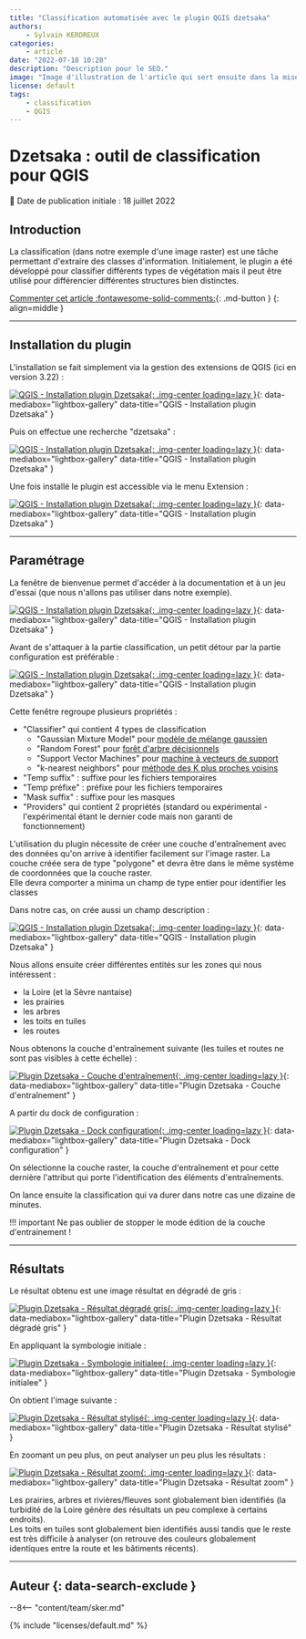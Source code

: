```yaml
---
title: "Classification automatisée avec le plugin QGIS dzetsaka"
authors:
    - Sylvain KERDREUX
categories:
    - article
date: "2022-07-18 10:20"
description: "Description pour le SEO."
image: "Image d'illustration de l'article qui sert ensuite dans la mise en avant : réseaux sociaux, flux RSS..."
license: default
tags:
    - classification
    - QGIS
---
```


# Dzetsaka : outil de classification pour QGIS

:calendar: Date de publication initiale : 18 juillet 2022

## Introduction

La classification (dans notre exemple d'une image raster) est une tâche permettant d'extraire des classes d'information.
Initialement, le plugin a été développé pour classifier différents types de végétation mais il peut être utilisé pour différencier différentes structures bien distinctes.

[Commenter cet article :fontawesome-solid-comments:](#__comments){: .md-button }
{: align=middle }

----

## Installation du plugin

L'installation se fait simplement via la gestion des extensions de QGIS (ici en version 3.22) :

[![QGIS - Installation plugin Dzetsaka](https://cdn.geotribu.fr/img/articles-blog-rdp/articles/qgis_plugin_dzetsaka_classification/A_QGIS_InstallPlugin.png "QGIS - Installation plugin Dzetsaka"){: .img-center loading=lazy }](https://cdn.geotribu.fr/img/articles-blog-rdp/articles/qgis_plugin_dzetsaka_classification/A_QGIS_InstallPlugin.png){: data-mediabox="lightbox-gallery" data-title="QGIS - Installation plugin Dzetsaka" }

Puis on effectue une recherche "dzetsaka" :

[![QGIS - Installation plugin Dzetsaka](https://cdn.geotribu.fr/img/articles-blog-rdp/articles/qgis_plugin_dzetsaka_classification/B_QGIS_InstallPlugin_suite.png "QGIS - Installation plugin Dzetsaka"){: .img-center loading=lazy }](https://cdn.geotribu.fr/img/articles-blog-rdp/articles/qgis_plugin_dzetsaka_classification/B_QGIS_InstallPlugin_suite.png){: data-mediabox="lightbox-gallery" data-title="QGIS - Installation plugin Dzetsaka" }

Une fois installé le plugin est accessible via le menu Extension :

[![QGIS - Installation plugin Dzetsaka](https://cdn.geotribu.fr/img/articles-blog-rdp/articles/qgis_plugin_dzetsaka_classification/C_QGIS_InstallPlugin_Fin.png "QGIS - Installation plugin Dzetsaka"){: .img-center loading=lazy }](https://cdn.geotribu.fr/img/articles-blog-rdp/articles/qgis_plugin_dzetsaka_classification/C_QGIS_InstallPlugin_Fin.png){: data-mediabox="lightbox-gallery" data-title="QGIS - Installation plugin Dzetsaka" }

----

## Paramétrage

La fenêtre de bienvenue permet d'accéder à la documentation et à un jeu d'essai (que nous n'allons pas utiliser dans notre exemple).

[![QGIS - Installation plugin Dzetsaka](https://cdn.geotribu.fr/img/articles-blog-rdp/articles/qgis_plugin_dzetsaka_classification/D_Dzetsaka_Welcome.png "QGIS - Installation plugin Dzetsaka"){: .img-center loading=lazy }](https://cdn.geotribu.fr/img/articles-blog-rdp/articles/qgis_plugin_dzetsaka_classification/D_Dzetsaka_Welcome.png){: data-mediabox="lightbox-gallery" data-title="QGIS - Installation plugin Dzetsaka" }

Avant de s'attaquer à la partie classification, un petit détour par la partie configuration est préférable :

[![QGIS - Installation plugin Dzetsaka](https://cdn.geotribu.fr/img/articles-blog-rdp/articles/qgis_plugin_dzetsaka_classification/E_Dzetsaka_Configuration.png "QGIS - Installation plugin Dzetsaka"){: .img-center loading=lazy }](https://cdn.geotribu.fr/img/articles-blog-rdp/articles/qgis_plugin_dzetsaka_classification/E_Dzetsaka_Configuration.png){: data-mediabox="lightbox-gallery" data-title="QGIS - Installation plugin Dzetsaka" }

Cette fenêtre regroupe plusieurs propriétés :

* "Classifier" qui contient 4 types de classification
    * "Gaussian Mixture Model" pour [modèle de mélange gaussien](https://fr.wikipedia.org/wiki/Mod%C3%A8le_de_m%C3%A9lange_gaussien)
    * "Random Forest" pour [forêt d'arbre décisionnels](https://fr.wikipedia.org/wiki/For%C3%AAt_d'arbres_d%C3%A9cisionnels)
    * "Support Vector Machines" pour [machine à vecteurs de support](https://fr.wikipedia.org/wiki/Machine_%C3%A0_vecteurs_de_support)
    * "k-nearest neighbors" pour [méthode des K plus proches voisins](https://fr.wikipedia.org/wiki/M%C3%A9thode_des_k_plus_proches_voisins)
* "Temp suffix" : suffixe pour les fichiers temporaires
* "Temp préfixe" : préfixe pour les fichiers temporaires
* "Mask suffix" : suffixe pour les masques
* "Providers" qui contient 2 propriétés (standard ou expérimental - l'expérimental étant le dernier code mais non garanti de fonctionnement)

L'utilisation du plugin nécessite de créer une couche d'entraînement avec des données qu'on arrive à identifier facilement sur l'image raster.
La couche créée sera de type "polygone" et devra être dans le même système de coordonnées que la couche raster.  
Elle devra comporter a minima un champ de type entier pour identifier les classes

Dans notre cas, on crée aussi un champ description :

[![QGIS - Installation plugin Dzetsaka](https://cdn.geotribu.fr/img/articles-blog-rdp/articles/qgis_plugin_dzetsaka_classification/F_Dzetsaka_Configuration_Train.png "QGIS - Installation plugin Dzetsaka"){: .img-center loading=lazy }](https://cdn.geotribu.fr/img/articles-blog-rdp/articles/qgis_plugin_dzetsaka_classification/F_Dzetsaka_Configuration_Train.png){: data-mediabox="lightbox-gallery" data-title="QGIS - Installation plugin Dzetsaka" }

Nous allons ensuite créer différentes entités sur les zones qui nous intéressent :

* la Loire (et la Sèvre nantaise)
* les prairies
* les arbres
* les toits en tuiles
* les routes

Nous obtenons la couche d'entraînement suivante (les tuiles et routes ne sont pas visibles à cette échelle) :

[![Plugin Dzetsaka - Couche d'entraînement](https://cdn.geotribu.fr/img/articles-blog-rdp/articles/qgis_plugin_dzetsaka_classification/G_Train_.png "Plugin Dzetsaka - Couche d'entraînement"){: .img-center loading=lazy }](https://cdn.geotribu.fr/img/articles-blog-rdp/articles/qgis_plugin_dzetsaka_classification/G_Train_.png){: data-mediabox="lightbox-gallery" data-title="Plugin Dzetsaka - Couche d'entraînement" }

A partir du dock de configuration :

[![Plugin Dzetsaka - Dock configuration](https://cdn.geotribu.fr/img/articles-blog-rdp/articles/qgis_plugin_dzetsaka_classification/H_Dzetsaka_Dock.png "Plugin Dzetsaka - Dock configuration"){: .img-center loading=lazy }](https://cdn.geotribu.fr/img/articles-blog-rdp/articles/qgis_plugin_dzetsaka_classification/H_Dzetsaka_Dock.png){: data-mediabox="lightbox-gallery" data-title="Plugin Dzetsaka - Dock configuration" }

On sélectionne la couche raster, la couche d'entraînement et pour cette dernière l'attribut qui porte l'identification des éléments d'entraînements.

On lance ensuite la classification qui va durer dans notre cas une dizaine de minutes.

!!! important
    Ne pas oublier de stopper le mode édition de la couche d'entrainement !

----

## Résultats

Le résultat obtenu est une image résultat en dégradé de gris :

[![Plugin Dzetsaka - Résultat dégradé gris](https://cdn.geotribu.fr/img/articles-blog-rdp/articles/qgis_plugin_dzetsaka_classification/I_Dzetsaka_Resultat1.png "Plugin Dzetsaka - Résultat dégradé gris"){: .img-center loading=lazy }](https://cdn.geotribu.fr/img/articles-blog-rdp/articles/qgis_plugin_dzetsaka_classification/I_Dzetsaka_Resultat1.png){: data-mediabox="lightbox-gallery" data-title="Plugin Dzetsaka - Résultat dégradé gris" }

En appliquant la symbologie initiale :

[![Plugin Dzetsaka - Symbologie initialee](https://cdn.geotribu.fr/img/articles-blog-rdp/articles/qgis_plugin_dzetsaka_classification/J_Dzetsaka_Resultat2.png "Plugin Dzetsaka - Symbologie initialee"){: .img-center loading=lazy }](https://cdn.geotribu.fr/img/articles-blog-rdp/articles/qgis_plugin_dzetsaka_classification/J_Dzetsaka_Resultat2.png){: data-mediabox="lightbox-gallery" data-title="Plugin Dzetsaka - Symbologie initialee" }

On obtient l'image suivante :

[![Plugin Dzetsaka - Résultat stylisé](https://cdn.geotribu.fr/img/articles-blog-rdp/articles/qgis_plugin_dzetsaka_classification/K_Dzetsaka_Resultat3.png "Plugin Dzetsaka - Résultat stylisé"){: .img-center loading=lazy }](https://cdn.geotribu.fr/img/articles-blog-rdp/articles/qgis_plugin_dzetsaka_classification/K_Dzetsaka_Resultat3.png){: data-mediabox="lightbox-gallery" data-title="Plugin Dzetsaka - Résultat stylisé" }

En zoomant un peu plus, on peut analyser un peu plus les résultats :

[![Plugin Dzetsaka - Résultat zoom](https://cdn.geotribu.fr/img/articles-blog-rdp/articles/qgis_plugin_dzetsaka_classification/L_Dzetsaka_Resultat4.png "Plugin Dzetsaka - Résultat zoom"){: .img-center loading=lazy }](https://cdn.geotribu.fr/img/articles-blog-rdp/articles/qgis_plugin_dzetsaka_classification/L_Dzetsaka_Resultat4.png){: data-mediabox="lightbox-gallery" data-title="Plugin Dzetsaka - Résultat zoom" }

Les prairies, arbres et rivières/fleuves sont globalement bien identifiés (la turbidité de la Loire génère des résultats un peu complexe à certains endroits).  
Les toits en tuiles sont globalement bien identifiés aussi tandis que le reste est très difficile à analyser (on retrouve des couleurs globalement identiques entre la route et les bâtiments récents).

----

## Auteur {: data-search-exclude }

--8<-- "content/team/sker.md"

{% include "licenses/default.md" %}
